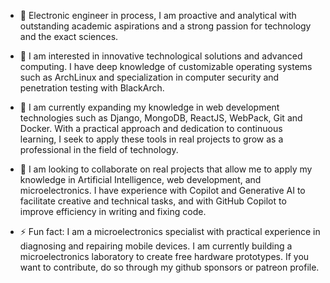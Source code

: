 - 👋 Electronic engineer in process, I am proactive and analytical with outstanding academic aspirations and a strong passion for  technology and the exact sciences.

- 👀 I am interested in innovative technological solutions and advanced computing. I have deep knowledge of customizable operating systems such as ArchLinux and specialization in computer security and penetration testing with BlackArch.

- 🌱 I am currently expanding my knowledge in web development technologies such as Django, MongoDB, ReactJS, WebPack, Git and Docker. With a practical approach and dedication to continuous learning, I seek to apply these tools in real projects to grow as a professional in the field of technology.

- 💞️ I am looking to collaborate on real projects that allow me to apply my knowledge in Artificial Intelligence, web development, and microelectronics. I have experience with Copilot and Generative AI to facilitate creative and technical tasks, and with GitHub Copilot to improve efficiency in writing and fixing code.

- ⚡ Fun fact: I am a microelectronics specialist with practical experience in diagnosing and repairing mobile devices. I am currently building a microelectronics laboratory to create free hardware prototypes. If you want to contribute, do so through my github sponsors or patreon profile.
